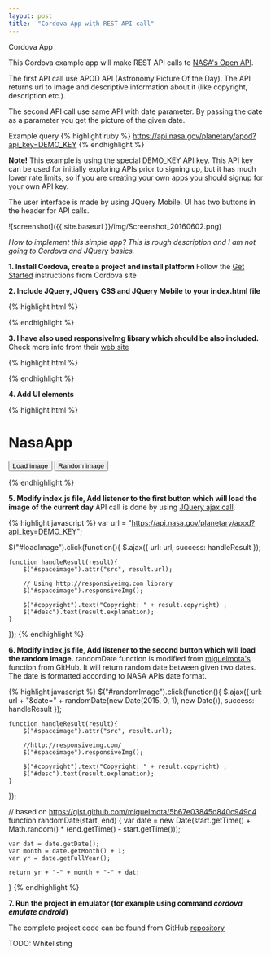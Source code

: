 ```yaml
---
layout: post
title:  "Cordova App with REST API call"
---
```

Cordova App

This Cordova example app will make REST API calls to [NASA's Open API](https://api.nasa.gov/).

The first API call use APOD API (Astronomy Picture Of the Day). The API returns url to image and descriptive information about it (like copyright, description etc.).

The second API call use same API with date parameter. By passing the date as a parameter you get the picture of the given date.

Example query
{% highlight ruby %}
https://api.nasa.gov/planetary/apod?api_key=DEMO_KEY
{% endhighlight %}

**Note!** This example is using the special DEMO_KEY API key. This API key can be used for initially exploring APIs prior to signing up, but it has much lower rate limits, so if you are creating your own apps you should signup for your own API key.

The user interface is made by using JQuery Mobile. UI has two buttons in the header for API calls.

![screenshot]({{ site.baseurl }}/img/Screenshot_20160602.png)

*How to implement this simple app? This is rough description and I am not going to Cordova and JQuery basics.*

**1. Install Cordova, create a project and install platform**
Follow the [Get Started](https://cordova.apache.org/#getstarted) instructions from Cordova site

**2. Include JQuery, JQuery CSS and JQuery Mobile to your index.html file**

{% highlight html %}
<link rel="stylesheet" type="text/css" href="css/jquery.mobile-1.4.5.min.css">
<script type="text/javascript" src="js/jquery-1.12.3.js"></script>
<script type="text/javascript" src="js/jquery.mobile-1.4.5.js"></script>
{% endhighlight %}

**3. I have also used responsiveImg library which should be also included.** Check more info from their [web site](http://responsiveimg.com/)

{% highlight html %}
<script type="text/javascript" src="js/responsiveImg.js"></script>
{% endhighlight %}

**4. Add UI elements**

{% highlight html %}
<div data-role="header">
    <h1>NasaApp</h1>
    <button class="ui-btn-left ui-btn ui-btn-inline ui-mini ui-corner-all ui-btn-icon-left ui-icon-action" id="loadImage">Load 
    image</button>
    <button class="ui-btn-right ui-btn ui-btn-inline ui-mini ui-corner-all ui-btn-icon-left ui-icon-action" id="randomImage">Random image</button>
</div>
<div data-role="content" id="imgcontent" style="width:95%;">
    <img id="spaceimage" style="max-width:100%;"/>
</div>

<div data-role="content" id="textcontent">
    <p name="copyright" id="copyright"></p> 
    <p name="desc" id="desc"></p> 
</div>
{% endhighlight %}

**5. Modify index.js file, Add listener to the first button which will load the image of the current day**
API call is done by using [JQuery ajax call](http://api.jquery.com/jquery.ajax/).

{% highlight javascript %}
var url = "https://api.nasa.gov/planetary/apod?api_key=DEMO_KEY";

$("#loadImage").click(function(){
    $.ajax({
        url: url,
        success: handleResult
    });

    function handleResult(result){
        $("#spaceimage").attr("src", result.url);

        // Using http://responsiveimg.com library
        $("#spaceimage").responsiveImg();

        $("#copyright").text("Copyright: " + result.copyright) ;
        $("#desc").text(result.explanation);
    }
});
{% endhighlight %}

**6. Modify index.js file, Add listener to the second button which will load the random image.** randomDate function is modified from [miguelmota's](https://gist.github.com/miguelmota/5b67e03845d840c949c4) function from GitHub. It will return random date between given two dates. The date is formatted according to NASA APIs date format.

{% highlight javascript %}
$("#randomImage").click(function(){
    $.ajax({
        url: url + "&date=" + randomDate(new Date(2015, 0, 1), new Date()),
        success: handleResult
    });

    function handleResult(result){
        $("#spaceimage").attr("src", result.url);

        //http://responsiveimg.com/
        $("#spaceimage").responsiveImg();

        $("#copyright").text("Copyright: " + result.copyright) ;
        $("#desc").text(result.explanation);
    }
});  

// based on https://gist.github.com/miguelmota/5b67e03845d840c949c4
function randomDate(start, end) {
    var date = new Date(start.getTime() + Math.random() * (end.getTime() - start.getTime()));
    
    var dat = date.getDate();
    var month = date.getMonth() + 1;
    var yr = date.getFullYear();
    
    return yr + "-" + month + "-" + dat;
}
{% endhighlight %}

**7. Run the project in emulator (for example using command *cordova emulate android*)**

The complete project code can be found from GitHub [repository](https://github.com/juhahinkula/NasaApp.git)

TODO: Whitelisting
